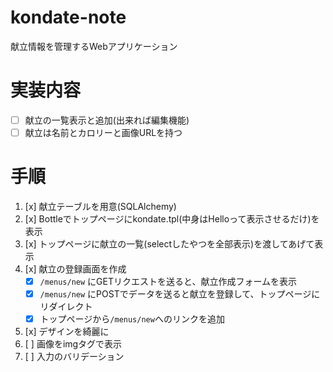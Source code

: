 # kondate-note
献立情報を管理するWebアプリケーション

# 実装内容
* [ ] 献立の一覧表示と追加(出来れば編集機能)
* [ ] 献立は名前とカロリーと画像URLを持つ

# 手順

1. [x] 献立テーブルを用意(SQLAlchemy)
2. [x] Bottleでトップページにkondate.tpl(中身はHelloって表示させるだけ)を表示
3. [x] トップページに献立の一覧(selectしたやつを全部表示)を渡してあげて表示
4. [x] 献立の登録画面を作成
    * [x] `/menus/new` にGETリクエストを送ると、献立作成フォームを表示
    * [x] `/menus/new` にPOSTでデータを送ると献立を登録して、トップページにリダイレクト
    * [x] トップページから`/menus/new`へのリンクを追加
5. [x] デザインを綺麗に
6. [ ] 画像をimgタグで表示
7. [ ] 入力のバリデーション